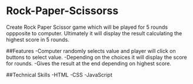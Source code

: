 # Rock-Paper-Scissorss
Create Rock Paper Scissor game which will be played for 5 rounds oppposite to computer. Ultimately it will display the result calculating the highest score in 5 rounds.

##Features
-Computer randomly selects value and player will click on buttons to select value.
-Depending on the choices it will display the score for rounds.
-Gives the result at the end depending on highest score.

##Technical Skills
-HTML
-CSS
-JavaScript